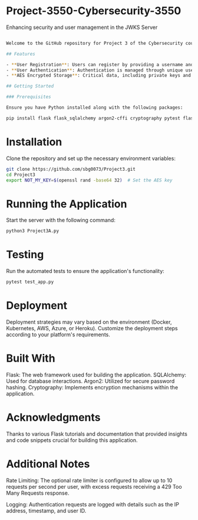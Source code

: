 # Project-3550-Cybersecurity-3550

Enhancing security and user management in the JWKS Server


```bash # Project 3 Flask Application

Welcome to the GitHub repository for Project 3 of the Cybersecurity course. This Flask application is engineered to enhance security and manage user interactions within a JWKS server. It implements AES encryption for private keys, adds robust user registration capabilities, logs authentication requests, and optionally introduces a rate limiter to manage request frequency effectively.

## Features

- **User Registration**: Users can register by providing a username and email, and receive a securely hashed password in return.
- **User Authentication**: Authentication is managed through unique user IDs, ensuring secure access to the system.
- **AES Encrypted Storage**: Critical data, including private keys and passwords, are encrypted using AES encryption to ensure data integrity and security.

## Getting Started

### Prerequisites

Ensure you have Python installed along with the following packages:

pip install flask flask_sqlalchemy argon2-cffi cryptography pytest flask-testing 
```
# Installation
Clone the repository and set up the necessary environment variables:
```bash
git clone https://github.com/sbg0073/Project3.git
cd Project3
export NOT_MY_KEY=$(openssl rand -base64 32)  # Set the AES key
```

# Running the Application
Start the server with the following command:
```bash
python3 Project3A.py
```
# Testing
Run the automated tests to ensure the application's functionality:
```bash
pytest test_app.py
```

# Deployment
Deployment strategies may vary based on the environment (Docker, Kubernetes, AWS, Azure, or Heroku). Customize the deployment steps according to your platform's requirements.

# Built With
Flask: The web framework used for building the application.
SQLAlchemy: Used for database interactions.
Argon2: Utilized for secure password hashing.
Cryptography: Implements encryption mechanisms within the application.

# Acknowledgments
Thanks to various Flask tutorials and documentation that provided insights and code snippets crucial for building this application.

# Additional Notes

Rate Limiting: The optional rate limiter is configured to allow up to 10 requests per second per user, with excess requests receiving a 429 Too Many Requests response.

Logging: Authentication requests are logged with details such as the IP address, timestamp, and user ID.


